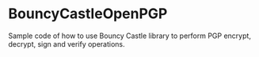 # BouncyCastleOpenPGP
Sample code of how to use Bouncy Castle library to perform PGP encrypt, decrypt, sign and verify operations.
